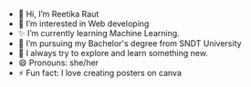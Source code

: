 - 👋 Hi, I’m Reetika Raut
- 👀 I’m interested in Web developing
- ✨ I’m currently learning Machine Learning.
- 🌱 I’m pursuing my Bachelor's degree from SNDT University 
- 🤩 I always try to explore and learn something new.
- 😄 Pronouns: she/her
- ⚡ Fun fact: I love creating posters on canva


